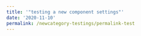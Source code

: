 ```yaml
---
title: '"testing a new component settings"'
date: '2020-11-10'
permalink: /newcategory-testings/permalink-test
---
```

